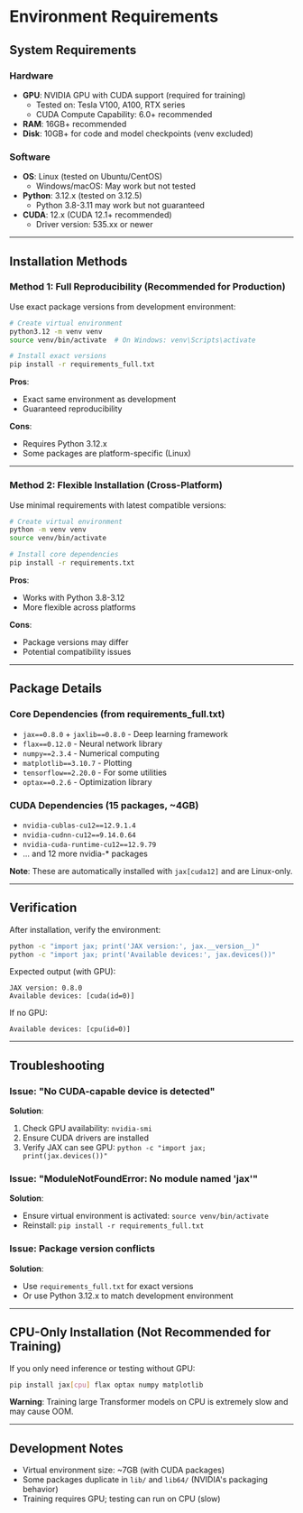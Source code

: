 # Environment Requirements

## System Requirements

### Hardware
- **GPU**: NVIDIA GPU with CUDA support (required for training)
  - Tested on: Tesla V100, A100, RTX series
  - CUDA Compute Capability: 6.0+ recommended
- **RAM**: 16GB+ recommended
- **Disk**: 10GB+ for code and model checkpoints (venv excluded)

### Software
- **OS**: Linux (tested on Ubuntu/CentOS)
  - Windows/macOS: May work but not tested
- **Python**: 3.12.x (tested on 3.12.5)
  - Python 3.8-3.11 may work but not guaranteed
- **CUDA**: 12.x (CUDA 12.1+ recommended)
  - Driver version: 535.xx or newer

---

## Installation Methods

### Method 1: Full Reproducibility (Recommended for Production)

Use exact package versions from development environment:

```bash
# Create virtual environment
python3.12 -m venv venv
source venv/bin/activate  # On Windows: venv\Scripts\activate

# Install exact versions
pip install -r requirements_full.txt
```

**Pros**: 
- Exact same environment as development
- Guaranteed reproducibility

**Cons**: 
- Requires Python 3.12.x
- Some packages are platform-specific (Linux)

---

### Method 2: Flexible Installation (Cross-Platform)

Use minimal requirements with latest compatible versions:

```bash
# Create virtual environment
python -m venv venv
source venv/bin/activate

# Install core dependencies
pip install -r requirements.txt
```

**Pros**: 
- Works with Python 3.8-3.12
- More flexible across platforms

**Cons**: 
- Package versions may differ
- Potential compatibility issues

---

## Package Details

### Core Dependencies (from requirements_full.txt)
- `jax==0.8.0` + `jaxlib==0.8.0` - Deep learning framework
- `flax==0.12.0` - Neural network library
- `numpy==2.3.4` - Numerical computing
- `matplotlib==3.10.7` - Plotting
- `tensorflow==2.20.0` - For some utilities
- `optax==0.2.6` - Optimization library

### CUDA Dependencies (15 packages, ~4GB)
- `nvidia-cublas-cu12==12.9.1.4`
- `nvidia-cudnn-cu12==9.14.0.64`
- `nvidia-cuda-runtime-cu12==12.9.79`
- ... and 12 more nvidia-* packages

**Note**: These are automatically installed with `jax[cuda12]` and are Linux-only.

---

## Verification

After installation, verify the environment:

```bash
python -c "import jax; print('JAX version:', jax.__version__)"
python -c "import jax; print('Available devices:', jax.devices())"
```

Expected output (with GPU):
```
JAX version: 0.8.0
Available devices: [cuda(id=0)]
```

If no GPU:
```
Available devices: [cpu(id=0)]
```

---

## Troubleshooting

### Issue: "No CUDA-capable device is detected"
**Solution**: 
1. Check GPU availability: `nvidia-smi`
2. Ensure CUDA drivers are installed
3. Verify JAX can see GPU: `python -c "import jax; print(jax.devices())"`

### Issue: "ModuleNotFoundError: No module named 'jax'"
**Solution**: 
- Ensure virtual environment is activated: `source venv/bin/activate`
- Reinstall: `pip install -r requirements_full.txt`

### Issue: Package version conflicts
**Solution**: 
- Use `requirements_full.txt` for exact versions
- Or use Python 3.12.x to match development environment

---

## CPU-Only Installation (Not Recommended for Training)

If you only need inference or testing without GPU:

```bash
pip install jax[cpu] flax optax numpy matplotlib
```

**Warning**: Training large Transformer models on CPU is extremely slow and may cause OOM.

---

## Development Notes

- Virtual environment size: ~7GB (with CUDA packages)
- Some packages duplicate in `lib/` and `lib64/` (NVIDIA's packaging behavior)
- Training requires GPU; testing can run on CPU (slow)


